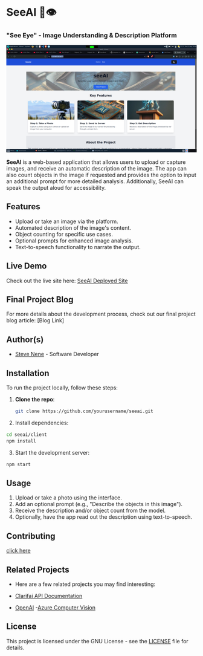 # SeeAI 🌊👁️

### "See Eye" - Image Understanding & Description Platform

[![SeeAI Screenshot](./Screenshot.png)](https://see-ai.vercel.app/)

**SeeAI** is a web-based application that allows users to upload or capture images, and receive an automatic description of the image. The app can also count objects in the image if requested and provides the option to input an additional prompt for more detailed analysis. Additionally, SeeAI can speak the output aloud for accessibility.

## Features
- Upload or take an image via the platform.
- Automated description of the image's content.
- Object counting for specific use cases.
- Optional prompts for enhanced image analysis.
- Text-to-speech functionality to narrate the output.

## Live Demo
Check out the live site here: [SeeAI Deployed Site](https://see-ai.vercel.app/)

## Final Project Blog
For more details about the development process, check out our final project blog article: [Blog Link]

## Author(s)
- [Steve Nene](https://www.linkedin.com/in/stevenene) - Software Developer

## Installation

To run the project locally, follow these steps:

1. **Clone the repo**:
   ```bash
   git clone https://github.com/yourusername/seeai.git
2. Install dependencies:
```bash
cd seeai/client
npm install
```
3. Start the development server:
```bash
npm start
```
## Usage
1. Upload or take a photo using the interface.
2. Add an optional prompt (e.g., "Describe the objects in this image").
3. Receive the description and/or object count from the model.
4. Optionally, have the app read out the description using text-to-speech.
## Contributing
[click here ](./CONTRIBUTING.md)

## Related Projects
- Here are a few related projects you may find interesting:

- [Clarifai API Documentation](https://docs.clarifai.com/)
- [OpenAI](https://platform.openai.com/docs/overview)
-[Azure Computer Vision](https://learn.microsoft.com/en-us/azure/?product=popular)
## License
This project is licensed under the GNU License - see the [LICENSE](./LICENSE) file for details.